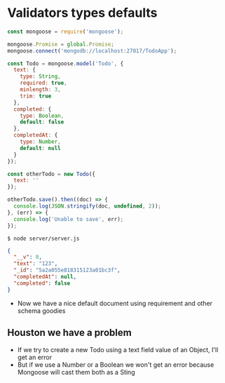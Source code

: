 # Validators types defaults
```js
const mongoose = require('mongoose');

mongoose.Promise = global.Promise;
mongoose.connect('mongodb://localhost:27017/TodoApp');

const Todo = mongoose.model('Todo', {
  text: {
    type: String,
    required: true,
    minlength: 3,
    trim: true
  },
  completed: {
    type: Boolean,
    default: false
  },
  completedAt: {
    type: Number,
    default: null
  }
});

const otherTodo = new Todo({
  text: ''
});

otherTodo.save().then((doc) => {
  console.log(JSON.stringify(doc, undefined, 2));
}, (err) => {
  console.log('Unable to save', err);
});
```

`$ node server/server.js`

```json
{
  "__v": 0,
  "text": "123",
  "_id": "5a2a055e818315123a01bc3f",
  "completedAt": null,
  "completed": false
}
```

* Now we have a nice default document using requirement and other schema goodies

## Houston we have a problem
* If we try to create a new Todo using a text field value of an Object, I'll get an error
* But if we use a Number or a Boolean we won't get an error because Mongoose will cast them both as a Sting
